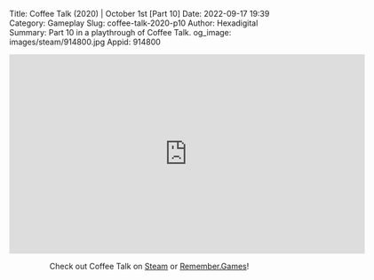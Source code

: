 Title: Coffee Talk (2020) | October 1st [Part 10]
Date: 2022-09-17 19:39
Category: Gameplay
Slug: coffee-talk-2020-p10
Author: Hexadigital
Summary: Part 10 in a playthrough of Coffee Talk.
og_image: images/steam/914800.jpg
Appid: 914800

<center><iframe src="https://www.youtube.com/embed/8479CtHCz0A?feature=oembed" allow="accelerometer; autoplay; encrypted-media; gyroscope; picture-in-picture" width="640" height="360" frameborder="0"></iframe>

Check out Coffee Talk on [Steam](https://store.steampowered.com/app/914800/?curator_clanid=34633900) or [Remember.Games](https://remember.games/game/718/)!</center>

